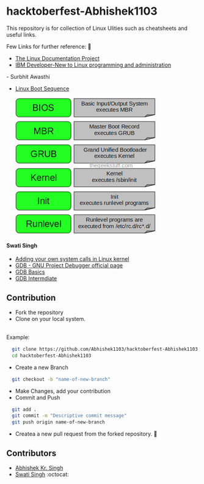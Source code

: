 # hacktoberfest-Abhishek1103

This repository is for collection of Linux Ulities such as cheatsheets and useful links.

Few Links for further reference: :rocket:
* [The Linux Documentation Project](https://www.tldp.org/)<br>
* [IBM Developer-New to Linux programming and administration](https://www.ibm.com/developerworks/linux/newto/)

\- Surbhit Awasthi

* [Linux Boot Sequence](https://www.thegeekstuff.com/2011/02/linux-boot-process)<br><br>
![Boot Sequence](https://github.com/Abhishek1103/hacktoberfest-Abhishek1103/blob/master/linux-boot-process.png)

####  Swati Singh
* [Adding your own system calls in Linux kernel](https://medium.com/anubhav-shrimal/adding-a-hello-world-system-call-to-linux-kernel-dad32875872) 
* [GDB - GNU Project Debugger official page](https://www.gnu.org/software/gdb/)
* [GDB Basics](https://medium.com/@amit.kulkarni/gdb-basics-bf3407593285)
* [GDB Intermdiate](https://medium.com/@amit.kulkarni/gdb-intermediate-807252261a53)

## Contribution

* Fork the repository
* Clone on your local system.
<br>
Example: <br>

```bash
  git clone https://github.com/Abhishek1103/hacktoberfest-Abhishek1103
  cd hacktoberfest-Abhishek1103
```

* Create a new Branch

```bash
  git checkout -b "name-of-new-branch"
```

* Make Changes, add your contribution
* Commit and Push

```bash
  git add .
  git commit -m "Descriptive commit message"
  git push origin name-of-new-branch
```

* Createa a new pull request from the forked repository. :rocket:

## Contributors

- [Abhishek Kr. Singh](https://github.com/Abhishek1103) 
- [Swati Singh](https://github.com/swatisingh20]) :octocat:
